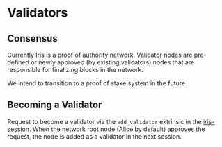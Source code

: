 # Validators

## Consensus

Currently Iris is a proof of authority network. Validator nodes are pre-defined or newly approved (by existing validators) nodes that are responsible for finalizing blocks in the network.

We intend to transition to a proof of stake system in the future.

## Becoming a Validator

Request to become a validator via the `add_validator` extrinsic in the [iris-session](../pallets/palles_authorities.md). When the network root node (Alice by default) approves the request, the node is added as a validator in the next session.
